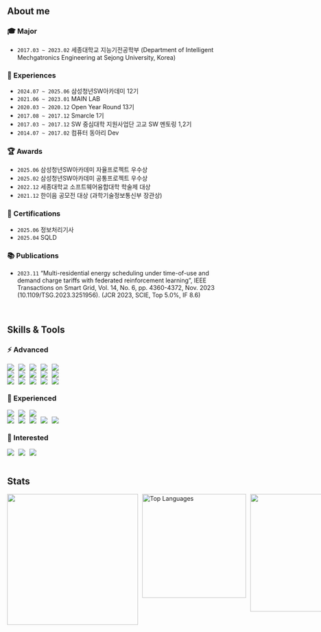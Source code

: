## About me
### 🎓 Major
- `2017.03 ~ 2023.02` 세종대학교 지능기전공학부 (Department of Intelligent Mechgatronics Engineering at Sejong University, Korea)

### 💼 Experiences
- `2024.07 ~ 2025.06` 삼성청년SW아카데미 12기
- `2021.06 ~ 2023.01` MAIN LAB
- `2020.03 ~ 2020.12` Open Year Round 13기
- `2017.08 ~ 2017.12` Smarcle 1기
- `2017.03 ~ 2017.12` SW 중심대학 지원사업단 고교 SW 멘토링 1,2기
- `2014.07 ~ 2017.02` 컴퓨터 동아리 Dev

### 🏆 Awards
- `2025.06` 삼성청년SW아카데미 자율프로젝트 우수상
- `2025.02` 삼성청년SW아카데미 공통프로젝트 우수상
- `2022.12` 세종대학교 소프트웨어융합대학 학술제 대상
- `2021.12` 한이음 공모전 대상 (과학기술정보통신부 장관상)

### 📜 Certifications
- `2025.06` 정보처리기사
- `2025.04` SQLD

### 📚 Publications
- `2023.11` “Multi-residential energy scheduling under time-of-use and demand charge tariffs with federated reinforcement learning”, IEEE Transactions on Smart Grid, Vol. 14, No. 6, pp. 4360-4372, Nov. 2023 (10.1109/TSG.2023.3251956). (JCR 2023, SCIE, Top 5.0%, IF 8.6)

<br>

## Skills & Tools

### :zap: Advanced
<div style="display: flex; gap: 10px;">
  <img src="https://img.shields.io/badge/Java-F89820?logo=java&logoColor=white"/>
  <img src="https://img.shields.io/badge/Spring%20Boot-brightgreen?logo=springboot&logoColor=white"/>
  <img src="https://img.shields.io/badge/MySQL-4479A1?logo=mysql&logoColor=white"/>
  <img src="https://img.shields.io/badge/MariaDB-003545?logo=mariadb&logoColor=white"/>
  <img src="https://img.shields.io/badge/Redis-DC382D?logo=redis&logoColor=white"/>
</div>

<div style="display: flex; gap: 10px;">
  <img src="https://img.shields.io/badge/Python-3776AB?logo=python&logoColor=white"/>
  <img src="https://img.shields.io/badge/NumPy-013243?logo=numpy&logoColor=white"/>
  <img src="https://img.shields.io/badge/Pandas-150458?logo=pandas&logoColor=white"/>
  <img src="https://img.shields.io/badge/Matplotlib-11557C?logo=matplotlib&logoColor=white"/>
  <img src="https://img.shields.io/badge/PyTorch-EE4C2C?logo=pytorch&logoColor=white"/>
</div>

<div style="display: flex; gap: 10px;">
  <img src="https://img.shields.io/badge/Jenkins-D24939?logo=jenkins&logoColor=white"/>
  <img src="https://img.shields.io/badge/NGINX-009639?logo=nginx&logoColor=white"/>
  <img src="https://img.shields.io/badge/Docker-2496ED?logo=docker&logoColor=white"/>
  <img src="https://img.shields.io/badge/EC2-232F3E?logo=amazonec2&logoColor=white"/>
  <img src="https://img.shields.io/badge/S3-569A31?logo=amazons3&logoColor=white"/>
</div>

### 🔧 Experienced
<div style="display: flex; gap: 10px;">
  <img src="https://img.shields.io/badge/Kotlin-7F52FF?logo=kotlin&logoColor=white"/>
  <img src="https://img.shields.io/badge/JavaScript-F7DF1E?logo=javascript&logoColor=white"/>
  <img src="https://img.shields.io/badge/Vue.js-4FC08D?logo=vue.js&logoColor=white"/>
</div>

<div style="display: flex; gap: 10px;">
  <img src="https://img.shields.io/badge/Web3j-8A2BE2?logo=ethereum&logoColor=white"/>
    <img src="https://img.shields.io/badge/Web3Auth-0A0A0A?logo=web3auth&logoColor=white"/>
    <img src="https://img.shields.io/badge/Geth-000000?logo=ethereum&logoColor=white"/>
    <img src="https://img.shields.io/badge/Foundry-3E3E3E?logo=foundry&logoColor=white"/>
    <img src="https://img.shields.io/badge/Solidity-363636?logo=solidity&logoColor=white"/>
</div>

### :eyes: Interested
<div style="display: flex; gap: 10px;">
  <img src="https://img.shields.io/badge/Svelte-FF3E00?logo=svelte&logoColor=white"/>
  <img src="https://img.shields.io/badge/Apache%20Kafka-231F20?logo=apachekafka&logoColor=white"/>
  <img src="https://img.shields.io/badge/RabbitMQ-FF6600?logo=rabbitmq&logoColor=white"/>
</div>

<br>

## Stats
<div style="display: flex; justify-content: space-between; gap: 10px;">
    <a href="https://github.com/potential1205/github-readme-stats">
      <img src="https://github-readme-stats.vercel.app/api?username=potential1205" style="width: 305px; height: auto;">
    </a>
    <a><img src="https://github-readme-stats.vercel.app/api/top-langs/?username=potential1205&layout=compact" alt="Top Languages" style="width: 242px; height: auto;"></a>
  <a href="https://solved.ac/potential1205/">
      <img src="http://mazassumnida.wtf/api/v2/generate_badge?boj=potential1205" style="width: 274px; height: auto;">
    </a>
</div>

